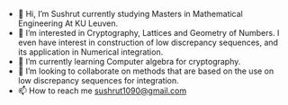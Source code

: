 - 👋 Hi, I’m Sushrut currently studying Masters in Mathematical Engineering At KU Leuven. 
- 👀 I’m interested in Cryptography, Lattices and Geometry of Numbers. I even have interest in construction of low discrepancy sequences, and its application in Numerical integration.
- 🌱 I’m currently learning Computer algebra for cryptography.
- 💞️ I’m looking to collaborate on methods that are based on the use on low discrepancy sequences for integration. 
- 📫 How to reach me sushrut1090@gmail.com

<!---
sushrut1090/sushrut1090 is a ✨ special ✨ repository because its `README.md` (this file) appears on your GitHub profile.
You can click the Preview link to take a look at your changes.
--->
